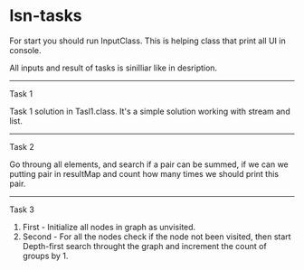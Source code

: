 # lsn-tasks
For start you should run InputClass.
This is helping class that print all UI in console.

All inputs and result of tasks is sinilliar like in desription.

_________
Task 1

Task 1 solution in Tasl1.class.
It's a simple solution working with stream and list.

_________
Task 2

Go throung all elements, and search if a pair can be summed, if we can we putting pair in resultMap and count how many times we should print this pair.

_________
Task 3

1. First - Initialize all nodes in graph as unvisited.
2. Second - For all the nodes check if the node not been visited, then start Depth-first search throught the graph and increment the count of groups by 1.

